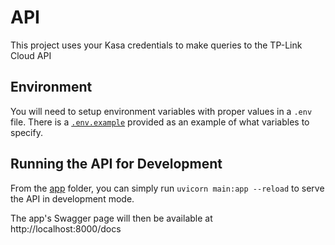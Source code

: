 # API

This project uses your Kasa credentials to make queries to the TP-Link Cloud API

## Environment

You will need to setup environment variables with proper values in a `.env` file. There is a [`.env.example`](app/configuration/.env.example) provided as an example of what variables to specify.

## Running the API for Development

From the [app](app) folder, you can simply run `uvicorn main:app --reload` to serve the API in development mode.

The app's Swagger page will then be available at http://localhost:8000/docs
